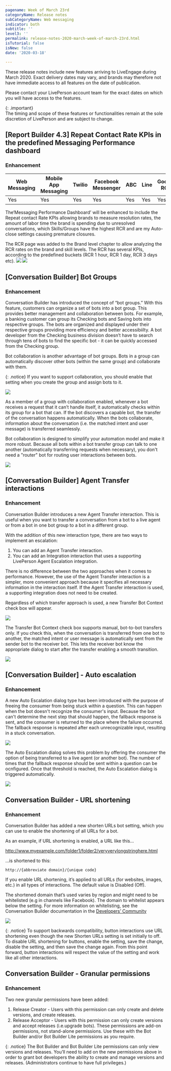 ```yaml
---
pagename: Week of March 23rd
categoryName: Release notes
subCategoryName: Web messaging
indicator: both
subtitle: ''
level3: ''
permalink: release-notes-2020-march-week-of-march-23rd.html
isTutorial: false
isNew: false
date: '2020-03-18'

---
```


These release notes include new features arriving to LiveEngage during March 2020. Exact delivery dates may vary, and brands may therefore not have immediate access to all features on the date of publication.

Please contact your LivePerson account team for the exact dates on which you will have access to the features.

{: .important}  
The timing and scope of these features or functionalities remain at the sole discretion of LivePerson and are subject to change.

## [Report Builder 4.3] Repeat Contact Rate KPIs in the predefined Messaging Performance dashboard 
### Enhancement 

<div class="tablecontainer">
<table class="releasenotes">
<thead>
<tr class="categoryrow">
<th>Web Messaging</th>
<th>Mobile App Messaging</th>
<th>Twilio</th>
<th>Facebook Messenger</th>
<th>ABC</th>
<th>Line</th>
<th>Google RCS</th>
<th>Google My Business</th>
<th>WhatsApp Business</th>
<th>CM</th>
<th>WeChat</th>
<th>Chat</th>
</tr>
</thead>
<tbody>
<tr>
<td>Yes</td>
<td>Yes</td>
<td>Yes</td>
<td>Yes</td>
<td>Yes</td>
<td>Yes</td>
<td>Yes</td>
<td>Yes</td>
<td>Yes</td>
<td>Yes</td>
<td>Yes</td>
<td>No</td>
</tr>
</tbody>
</table>
</div>

The‘Messaging Performance Dashboard’ will be enhanced to include the Repeat contact Rate KPIs allowing brands to measure resolution rates, the amount of labor time the brand is spending due to unresolved conversations, which Skills/Groups have the highest RCR and are my Auto-close settings causing premature closures.

The RCR page was added to the Brand level chapter to allow analyzing the RCR rates on the brand and skill levels.
The RCR has several KPIs, according to the predefined buckets (RCR 1 hour, RCR 1 day, RCR 3 days etc).
![](//ce-sr.s3.eu-west-1.amazonaws.com/knowledge/img/RB4.3_1.png) 
![](//ce-sr.s3.eu-west-1.amazonaws.com/knowledge/img/RB4.3_2.png)

## [Conversation Builder] Bot Groups
### Enhancement 

Conversation Builder has introduced the concept of “bot groups.” With this feature, customers can organize a set of bots into a bot group. This provides better management and collaboration between bots. For example, a banking customer can group its Checking bots and Saving bots into respective groups. The bots are organized and displayed under their respective groups providing more efficiency and better accessibiilty. A bot developer from the Checking business division doesn’t have to search through tens of bots to find the specific bot - it can be quickly accessed from the Checking group.

Bot collaboration is another advantage of bot groups. Bots in a group can automatically discover other bots (within the same group) and collaborate with them. 

{: .notice}
If you want to support collaboration, you should enable that setting when you create the group and assign bots to it.

![](//ce-sr.s3.eu-west-1.amazonaws.com/knowledge/img/CBMarch1.png)

As a member of a group with collaboration enabled, whenever a bot receives a request that it can’t handle itself, it automatically checks within its group for a bot that can. If the bot discovers a capable bot, the transfer of the conversation happens automatically. When the bots collaborate, information about the conversation (i.e. the matched intent and user message) is transferred seamlessly.

Bot collaboration is designed to simplify your automation model and make it more robust. Because all bots within a bot transfer group can talk to one another (automatically transferring requests when necessary), you don't need a "router" bot for routing user interactions between bots. 

![](//ce-sr.s3.eu-west-1.amazonaws.com/knowledge/img/CBMarch2.png)

## [Conversation Builder] Agent Transfer interactions
### Enhancement

Conversation Builder introduces a new Agent Transfer interaction. This is useful when you want to transfer a conversation from a bot to a live agent or from a bot in one bot group to a bot in a different group.

With the addition of this new interaction type, there are two ways to implement an escalation:
1. You can add an Agent Transfer interaction.
2. You can add an Integration interaction that uses a supporting LivePerson Agent Escalation integration.

There is no difference between the two approaches when it comes to performance. However, the use of the Agent Transfer interaction is a simpler, more convenient approach because it specifies all necessary information in the interaction itself. If the Agent Transfer interaction is used, a supporting integration does not need to be created.

Regardless of which transfer approach is used, a new Transfer Bot Context check box will appear.
 
![](//ce-sr.s3.eu-west-1.amazonaws.com/knowledge/img/CBMarch4.png)

The Transfer Bot Context check box supports manual, bot-to-bot transfers only. If you check this, when the conversation is transferred from one bot to another, the matched intent or user message is automatically sent from the sender bot to the receiver bot. This lets the receiver bot know the appropriate dialog to start after the transfer enabling a smooth transition.

![](//ce-sr.s3.eu-west-1.amazonaws.com/knowledge/img/CBMarch5.png)

## [Conversation Builder] - Auto escalation
### Enhancement

A new Auto Escalation dialog type has been introduced with the purpose of freeing the consumer from being stuck within a question. This can happen when the bot doesn't recognize the consumer's input. Because the bot can't determine the next step that should happen, the fallback response is sent, and the consumer is returned to the place where the failure occurred. The fallback response is repeated after each unrecognizable input, resulting in a stuck conversation. 

![](//ce-sr.s3.eu-west-1.amazonaws.com/knowledge/img/CBMarch6.png)

The Auto Escalation dialog solves this problem by offering the consumer the option of being transferred to a live agent (or another bot). The number of times that the fallback response should be sent within a question can be ocnfigured. Once that threshold is reached, the Auto Escalation dialog is triggered automatically.

![](//ce-sr.s3.eu-west-1.amazonaws.com/knowledge/img/CBMarch7.png)

## Conversation Builder - URL shortening
### Enhancement

Conversation Builder has added a new shorten URLs bot setting, which you can use to enable the shortening of all URLs for a bot.

As an example, if URL shortening is enabled, a URL like this...
	
http://www.myexample.com/folder1/folder2/veryverylongstringhere.html

...is shortened to this:
	
	http://{abbreviate domain}/{unique code}

If you enable URL shortening, it’s applied to all URLs (for websites, images, etc.) in all types of interactions. The default value is Disabled (Off).

The shortened domain that’s used varies by region and might need to be whitelisted (e.g in channels like Facebook). The domain to whitelist appears below the setting. For more information on whitelisting, see the Conversation Builder documentation in the [Developers’ Community](https://developers.liveperson.com/liveperson-functions-development-whitelisting-domains.html)

![](//ce-sr.s3.eu-west-1.amazonaws.com/knowledge/img/CBMarch8.png)

{: .notice}
To support backwards compatibility, button interactions use URL shortening even though the new Shorten URLs setting is set initially to off. To disable URL shortening for buttons, enable the setting, save the change, disable the setting, and then save the change again. From this point forward, button interactions will respect the value of the setting and work like all other interactions.

## Conversation Builder - Granular permissions
### Enhancement
Two new granular permissions have been added:
1. Release Creator - Users with this permission can only create and delete versions, and create releases.
2. Release Acceptor - Users with this permission can only create versions and accept releases (i.e.upgrade bots).
These permissions are add-on permissions, not stand-alone permissions. 
Use these with the Bot Builder and/or Bot Builder Lite permissions as you require.

{: .notice}
The Bot Builder and Bot Builder Lite permissions can only view versions and releases. You’ll need to add on the new permissions above in order to grant bot developers the ability to create and manage versions and releases. (Administrators continue to have full privileges.)





